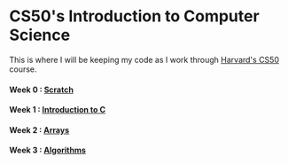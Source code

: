 # CS50's Introduction to Computer Science

This is where I will be keeping my code as I work through [Harvard's CS50](https://www.edx.org/course/introduction-computer-science-harvardx-cs50x?g_acctid=724-505-4034&g_campaign=gs-b2c-nonbrand-us-can-partner-harvard-core&g_campaignid=14747888370&g_adgroupid=131268844967&g_adid=589107262283&g_keyword=harvard%20cs50&g_keywordid=aud-1457053319218:kwd-334019831226&g_network=g&utm_source=google&utm_campaign=gs-b2c-nonbrand-us-can-partner-harvard-core&utm_medium=cpc&utm_term=harvard%20cs50&hsa_acc=7245054034&hsa_cam=14747888370&hsa_grp=131268844967&hsa_ad=589107262283&hsa_src=g&hsa_tgt=aud-1457053319218:kwd-334019831226&hsa_kw=harvard%20cs50&hsa_mt=e&hsa_net=adwords&hsa_ver=3&gclid=CjwKCAjw77WVBhBuEiwAJ-YoJLSNqVGyXOSAuZ1NFDQWRSuFc2zNzLCbc7C4paenSjtxTfqO92H36hoCbFgQAvD_BwE) course.

#### Week 0 : [Scratch](https://scratch.mit.edu/projects/684750910/)

#### Week 1 : [Introduction to C](https://github.com/kel-si/cs50/tree/main/w1)

#### Week 2 : [Arrays](https://github.com/kel-si/cs50/tree/main/w2)

#### Week 3 : [Algorithms](https://github.com/kel-si/cs50/tree/main/w3)
